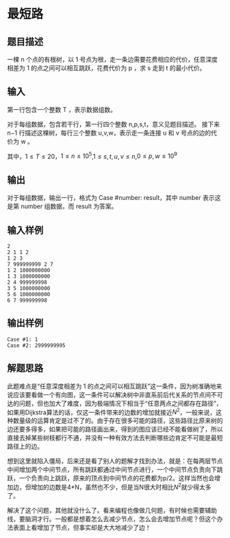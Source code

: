 # 最短路
## 题目描述
一棵 n 个点的有根树，以 1 号点为根，走一条边需要花费相应的代价，任意深度相差为 1 的点之间可以相互跳跃，花费代价为 p ，求 s 走到 t 的最小代价。
## 输入
第一行包含一个整数 T ，表示数据组数。

对于每组数据，包含若干行，第一行四个整数 n,p,s,t，意义见题目描述。 接下来 n−1 行描述这棵树，每行三个整数 u,v,w，表示走一条连接 u 和 v 号点的边的代价为 w 。

其中，$1\leqslant T\leqslant 20$，$1\leqslant n\leqslant 10^5$,$1\leqslant s,t,u,v\leqslant n$,$0\leqslant p,w\leqslant 10^9$
## 输出
对于每组数据，输出一行，格式为 Case #number: result，其中 number 表示这是第 number 组数据，而 result 为答案。
## 输入样例
```
2
2 1 1 2
1 2 3
7 999999999 2 7
1 2 1000000000
1 3 1000000000
2 4 999999998
3 5 1000000000
5 6 1000000000
6 7 999999998
```
## 输出样例
```
Case #1: 1
Case #2: 2999999995
```
## 解题思路
此题难点是“任意深度相差为 1 的点之间可以相互跳跃”这一条件，因为树准确地来说应该要看做一个有向图，这一条件可以解决树中非直系前后代关系的节点间不可达的问题，但也加大了难度，因为极端情况下相当于“任意两点之间都存在路径”，如果用Dijkstra算法的话，仅这一条件带来的边数的增加就接近$N^2$，一般来说，这种数量级的运算肯定是过不了的。由于存在很多可能的路径，这些路径比原来树的边还要多得多，如果把可能的路径画出来，得到的图应该已经不能看做树了，所以直接去掉某些树枝都行不通，并没有一种有效方法去判断哪些边肯定不可能是最短路径上的边。

想到这里就陷入僵局，后来还是看了别人的题解才找到办法，就是：在每两层节点中间增加两个中间节点，所有跳跃都通过中间节点进行，一个中间节点负责向下跳跃，一个负责向上跳跃，原来的顶点到中间节点的花费都为p/2。这样当然也会增加边，但增加的边数是4*N，虽然也不少，但是当N很大时相比$N^2$就少得太多了。

解决了这个问题，其他就没什么了。看来编程也像做几何题，有时候也需要辅助线，要脑洞才行。一般都是想着怎么去减少节点，怎么会去增加节点呢？但这个办法表面上看增加了节点，但事实却是大大地减少了边！
